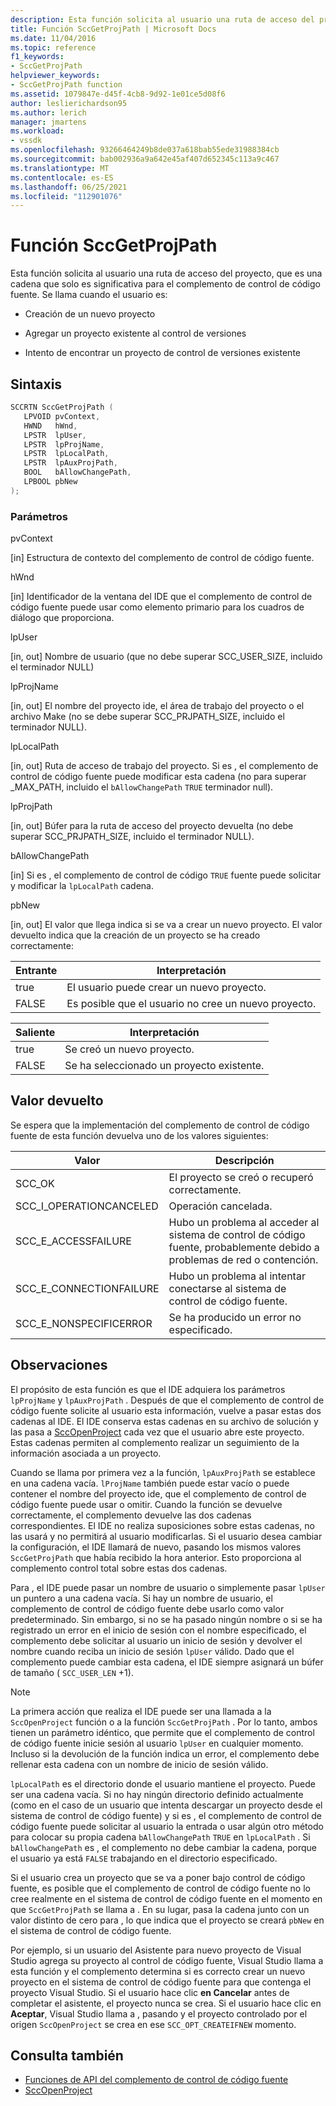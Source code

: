 ```yaml
---
description: Esta función solicita al usuario una ruta de acceso del proyecto, que es una cadena que solo es significativa para el complemento de control de código fuente.
title: Función SccGetProjPath | Microsoft Docs
ms.date: 11/04/2016
ms.topic: reference
f1_keywords:
- SccGetProjPath
helpviewer_keywords:
- SccGetProjPath function
ms.assetid: 1079847e-d45f-4cb8-9d92-1e01ce5d08f6
author: leslierichardson95
ms.author: lerich
manager: jmartens
ms.workload:
- vssdk
ms.openlocfilehash: 93266464249b8de037a618bab55ede31988384cb
ms.sourcegitcommit: bab002936a9a642e45af407d652345c113a9c467
ms.translationtype: MT
ms.contentlocale: es-ES
ms.lasthandoff: 06/25/2021
ms.locfileid: "112901076"
---
```

# <a name="sccgetprojpath-function"></a>Función SccGetProjPath
Esta función solicita al usuario una ruta de acceso del proyecto, que es una cadena que solo es significativa para el complemento de control de código fuente. Se llama cuando el usuario es:

- Creación de un nuevo proyecto

- Agregar un proyecto existente al control de versiones

- Intento de encontrar un proyecto de control de versiones existente

## <a name="syntax"></a>Sintaxis

```cpp
SCCRTN SccGetProjPath (
   LPVOID pvContext,
   HWND   hWnd,
   LPSTR  lpUser,
   LPSTR  lpProjName,
   LPSTR  lpLocalPath,
   LPSTR  lpAuxProjPath,
   BOOL   bAllowChangePath,
   LPBOOL pbNew
);
```

### <a name="parameters"></a>Parámetros
 pvContext

[in] Estructura de contexto del complemento de control de código fuente.

 hWnd

[in] Identificador de la ventana del IDE que el complemento de control de código fuente puede usar como elemento primario para los cuadros de diálogo que proporciona.

 lpUser

[in, out] Nombre de usuario (que no debe superar SCC_USER_SIZE, incluido el terminador NULL)

 lpProjName

[in, out] El nombre del proyecto ide, el área de trabajo del proyecto o el archivo Make (no se debe superar SCC_PRJPATH_SIZE, incluido el terminador NULL).

 lpLocalPath

[in, out] Ruta de acceso de trabajo del proyecto. Si es , el complemento de control de código fuente puede modificar esta cadena (no para superar _MAX_PATH, incluido el `bAllowChangePath` `TRUE` terminador null).

 lpProjPath

[in, out] Búfer para la ruta de acceso del proyecto devuelta (no debe superar SCC_PRJPATH_SIZE, incluido el terminador NULL).

 bAllowChangePath

[in] Si es , el complemento de control de código `TRUE` fuente puede solicitar y modificar la `lpLocalPath` cadena.

 pbNew

[in, out] El valor que llega indica si se va a crear un nuevo proyecto. El valor devuelto indica que la creación de un proyecto se ha creado correctamente:

|Entrante|Interpretación|
|--------------|--------------------|
|true|El usuario puede crear un nuevo proyecto.|
|FALSE|Es posible que el usuario no cree un nuevo proyecto.|

|Saliente|Interpretación|
|--------------|--------------------|
|true|Se creó un nuevo proyecto.|
|FALSE|Se ha seleccionado un proyecto existente.|

## <a name="return-value"></a>Valor devuelto
 Se espera que la implementación del complemento de control de código fuente de esta función devuelva uno de los valores siguientes:

|Valor|Descripción|
|-----------|-----------------|
|SCC_OK|El proyecto se creó o recuperó correctamente.|
|SCC_I_OPERATIONCANCELED|Operación cancelada.|
|SCC_E_ACCESSFAILURE|Hubo un problema al acceder al sistema de control de código fuente, probablemente debido a problemas de red o contención.|
|SCC_E_CONNECTIONFAILURE|Hubo un problema al intentar conectarse al sistema de control de código fuente.|
|SCC_E_NONSPECIFICERROR|Se ha producido un error no especificado.|

## <a name="remarks"></a>Observaciones
 El propósito de esta función es que el IDE adquiera los parámetros `lpProjName` y `lpAuxProjPath` . Después de que el complemento de control de código fuente solicite al usuario esta información, vuelve a pasar estas dos cadenas al IDE. El IDE conserva estas cadenas en su archivo de solución y las pasa a [SccOpenProject](../extensibility/sccopenproject-function.md) cada vez que el usuario abre este proyecto. Estas cadenas permiten al complemento realizar un seguimiento de la información asociada a un proyecto.

 Cuando se llama por primera vez a la función, `lpAuxProjPath` se establece en una cadena vacía. `lProjName` también puede estar vacío o puede contener el nombre del proyecto ide, que el complemento de control de código fuente puede usar o omitir. Cuando la función se devuelve correctamente, el complemento devuelve las dos cadenas correspondientes. El IDE no realiza suposiciones sobre estas cadenas, no las usará y no permitirá al usuario modificarlas. Si el usuario desea cambiar la configuración, el IDE llamará de nuevo, pasando los mismos valores `SccGetProjPath` que había recibido la hora anterior. Esto proporciona al complemento control total sobre estas dos cadenas.

 Para , el IDE puede pasar un nombre de usuario o simplemente pasar `lpUser` un puntero a una cadena vacía. Si hay un nombre de usuario, el complemento de control de código fuente debe usarlo como valor predeterminado. Sin embargo, si no se ha pasado ningún nombre o si se ha registrado un error en el inicio de sesión con el nombre especificado, el complemento debe solicitar al usuario un inicio de sesión y devolver el nombre cuando reciba un inicio de sesión `lpUser` válido. Dado que el complemento puede cambiar esta cadena, el IDE siempre asignará un búfer de tamaño ( `SCC_USER_LEN` +1).

> [!NOTE]
> La primera acción que realiza el IDE puede ser una llamada a la `SccOpenProject` función o a la función `SccGetProjPath` . Por lo tanto, ambos tienen un parámetro idéntico, que permite que el complemento de control de código fuente inicie sesión al usuario `lpUser` en cualquier momento. Incluso si la devolución de la función indica un error, el complemento debe rellenar esta cadena con un nombre de inicio de sesión válido.

 `lpLocalPath` es el directorio donde el usuario mantiene el proyecto. Puede ser una cadena vacía. Si no hay ningún directorio definido actualmente (como en el caso de un usuario que intenta descargar un proyecto desde el sistema de control de código fuente) y si es , el complemento de control de código fuente puede solicitar al usuario la entrada o usar algún otro método para colocar su propia cadena `bAllowChangePath` `TRUE` en `lpLocalPath` . Si `bAllowChangePath` es , el complemento no debe cambiar la cadena, porque el usuario ya está `FALSE` trabajando en el directorio especificado.

 Si el usuario crea un proyecto que se va a poner bajo control de código fuente, es posible que el complemento de control de código fuente no lo cree realmente en el sistema de control de código fuente en el momento en que `SccGetProjPath` se llama a . En su lugar, pasa la cadena junto con un valor distinto de cero para , lo que indica que el proyecto se creará `pbNew` en el sistema de control de código fuente.

 Por ejemplo, si un  usuario del Asistente para nuevo proyecto de Visual Studio agrega su proyecto al control de código fuente, Visual Studio llama a esta función y el complemento determina si es correcto crear un nuevo proyecto en el sistema de control de código fuente para que contenga el proyecto Visual Studio. Si el usuario hace clic **en Cancelar** antes de completar el asistente, el proyecto nunca se crea. Si el usuario hace clic en **Aceptar**, Visual Studio llama a , pasando y el proyecto controlado por el origen `SccOpenProject` se crea en ese `SCC_OPT_CREATEIFNEW` momento.

## <a name="see-also"></a>Consulta también
- [Funciones de API del complemento de control de código fuente](../extensibility/source-control-plug-in-api-functions.md)
- [SccOpenProject](../extensibility/sccopenproject-function.md)
